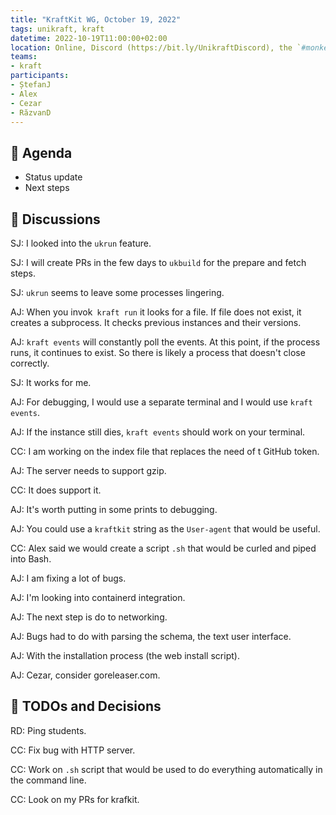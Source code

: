```yaml
---
title: "KraftKit WG, October 19, 2022"
tags: unikraft, kraft
datetime: 2022-10-19T11:00:00+02:00
location: Online, Discord (https://bit.ly/UnikraftDiscord), the `#monkey-business` voice channel
teams:
- kraft
participants:
- ȘtefanJ
- Alex
- Cezar
- RăzvanD
---
```


## :dart: Agenda

- Status update
- Next steps

## :closed_book: Discussions

SJ: I looked into the `ukrun` feature.

SJ: I will create PRs in the few days to `ukbuild` for the prepare and fetch steps.

SJ: `ukrun` seems to leave some processes lingering.

AJ: When you invok` kraft run` it looks for a file.
If file does not exist, it creates a subprocess.
It checks previous instances and their versions.

AJ: `kraft events` will constantly poll the events.
At this point, if the process runs, it continues to exist.
So there is likely a process that doesn't close correctly.

SJ: It works for me.

AJ: For debugging, I would use a separate terminal and I would use `kraft events`.

AJ: If the instance still dies, `kraft events` should work on your terminal.

CC: I am working on the index file that replaces the need of t GitHub token.

AJ: The server needs to support gzip.

CC: It does support it.

AJ: It's worth putting in some prints to debugging.

AJ: You could use a `kraftkit` string as the `User-agent` that would be useful.

CC: Alex said we would create a script `.sh` that would be curled and piped into Bash.

AJ: I am fixing a lot of bugs.

AJ: I'm looking into containerd integration.

AJ: The next step is do to networking.

AJ: Bugs had to do with parsing the schema, the text user interface.

AJ: With the installation process (the web install script).

AJ: Cezar, consider goreleaser.com.

## :wrench: TODOs and Decisions

RD: Ping students.

CC: Fix bug with HTTP server.

CC: Work on `.sh` script that would be used to do everything automatically in the command line.

CC: Look on my PRs for krafkit.
